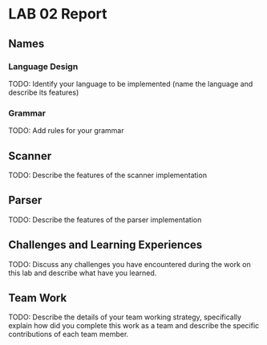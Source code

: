# LAB 02 Report

## Names

### Language Design

TODO:
Identify your language to be implemented (name the language and describe its features)

### Grammar

TODO:
Add rules for your grammar

## Scanner

TODO:
Describe the features of the scanner implementation

## Parser

TODO:
Describe the features of the parser implementation

## Challenges and Learning Experiences

TODO:
Discuss any challenges you have encountered during the work on this lab and
describe what have you learned.

## Team Work

TODO:
Describe the details of your team working strategy, specifically explain how
did you complete this work as a team and describe the specific contributions of
each team member.
